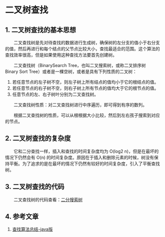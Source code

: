 #  二叉树查找

## 1. 二叉树查找的基本思想

　　二叉查找树是先对待查找的数据进行生成树，确保树的左分支的值小于右分支的值，然后再进行和每个结点的父节点比较大小，查找最适合的范围。这个算法的查找效率很高，但是如果使用这种查找方法要首先创建树。

　　二叉查找树（BinarySearch Tree，也叫二叉搜索树，或称二叉排序树 Binary Sort Tree）或者是一棵空树，或者是具有下列性质的二叉树：

1. 若任意节点的左子树不空，则左子树上所有结点的值均小于它的根结点的值。
2. 若任意节点的右子树不空，则右子树上所有节点的值均大于它的根节点的值。
3. 任意节点的左、右子树叶分别为二叉查找树。

　　二叉查找树性质：对二叉查找树进行中序遍历，即可得到有序的数列。

　　根据二叉查找树的性质，可以从根根据大小比较，然后到左右孩子搜索到对应的节点。

## 2. 二叉树查找的复杂度

　　它和二分查找一样，插入和查找的时间复杂度均为 O(log2 n)，但是在最坏的情况下仍然会有 O(n) 的时间复杂度。原因在于插入和删除元素的时候，树没有保持平衡。为了追求的是在最坏的情况下仍然有较好的时间复杂度，引入了平衡查找树。

## 3. 二叉树查找的代码

　　二叉查找树的代码查看：[二分搜索树](https://github.com/ZhangMiao147/android_learning_notes/blob/master/DataStructure/数据结构/树/二分搜索树.md)

## 4. 参考文章

1. [查找算法总结-java版](https://blog.csdn.net/xushiyu1996818/article/details/90604118)


